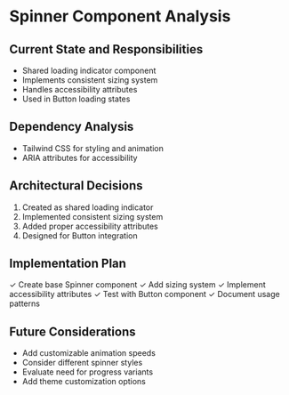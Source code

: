 # Spinner Component Analysis

## Current State and Responsibilities

- Shared loading indicator component
- Implements consistent sizing system
- Handles accessibility attributes
- Used in Button loading states

## Dependency Analysis

- Tailwind CSS for styling and animation
- ARIA attributes for accessibility

## Architectural Decisions

1. Created as shared loading indicator
2. Implemented consistent sizing system
3. Added proper accessibility attributes
4. Designed for Button integration

## Implementation Plan

✓ Create base Spinner component
✓ Add sizing system
✓ Implement accessibility attributes
✓ Test with Button component
✓ Document usage patterns

## Future Considerations

- Add customizable animation speeds
- Consider different spinner styles
- Evaluate need for progress variants
- Add theme customization options